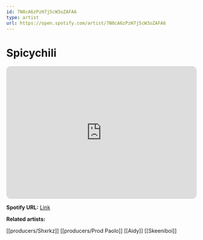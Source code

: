 ```yaml
---
id: 7N0cA6zPzH7j5cW3oZAFA6
type: artist
url: https://open.spotify.com/artist/7N0cA6zPzH7j5cW3oZAFA6
---
```

# Spicychili

<iframe style="border-radius:12px" src="https://open.spotify.com/embed/artist/7N0cA6zPzH7j5cW3oZAFA6" width="100%" height="352" frameBorder="0" allowfullscreen="" allow="autoplay; clipboard-write; encrypted-media; fullscreen; picture-in-picture" loading="lazy"></iframe>

**Spotify URL:** [Link](https://open.spotify.com/artist/7N0cA6zPzH7j5cW3oZAFA6)

**Related artists:**

[[producers/Shxrkz]]
[[producers/Prod Paolo]]
[[Aidy]]
[[Skeeniboi]]
